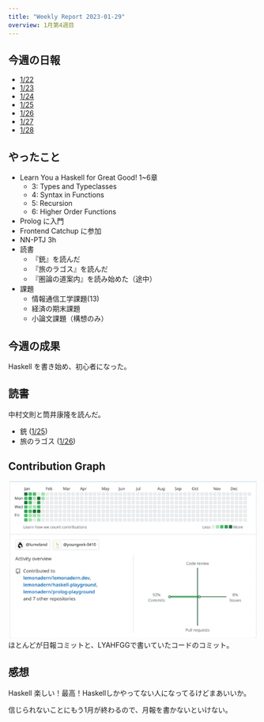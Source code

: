```yaml
---
title: "Weekly Report 2023-01-29"
overview: 1月第4週目
---
```


## 今週の日報

- [1/22](/nightly/2023/01/22/)
- [1/23](/nightly/2023/01/23/)
- [1/24](/nightly/2023/01/24/)
- [1/25](/nightly/2023/01/25/)
- [1/26](/nightly/2023/01/26/)
- [1/27](/nightly/2023/01/27/)
- [1/28](/nightly/2023/01/28/)

## やったこと

- Learn You a Haskell for Great Good! 1~6章
  - 3: Types and Typeclasses
  - 4: Syntax in Functions
  - 5: Recursion
  - 6: Higher Order Functions
- Prolog に入門
- Frontend Catchup に参加
- NN-PTJ 3h
- 読書
  - 『銃』を読んだ
  - 『旅のラゴス』を読んだ
  - 『圏論の道案内』を読み始めた（途中）
- 課題
  - 情報通信工学課題(13)
  - 経済の期末課題
  - 小論文課題（構想のみ）

## 今週の成果

Haskell を書き始め、初心者になった。

## 読書

中村文則と筒井康隆を読んだ。

- 銃 ([1/25](/nightly/2023/01/25/))
- 旅のラゴス ([1/26](/nightly/2023/01/26/))

## Contribution Graph

![contributions](contributions-4th.webp)
ほとんどが日報コミットと、LYAHFGGで書いていたコードのコミット。

## 感想

Haskell 楽しい！最高！Haskellしかやってない人になってるけどまあいいか。

信じられないことにもう1月が終わるので、月報を書かないといけない。
